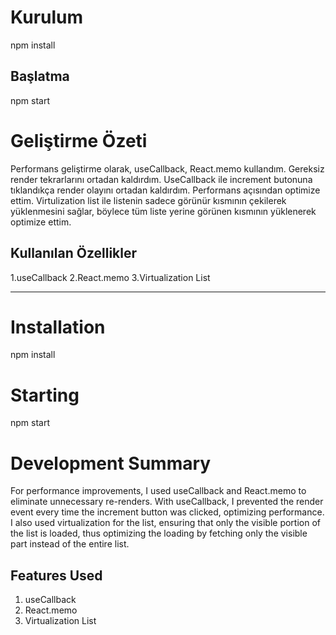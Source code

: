# Kurulum
npm install

## Başlatma
npm start

# Geliştirme Özeti
Performans geliştirme olarak, useCallback, React.memo kullandım. Gereksiz render tekrarlarını ortadan kaldırdım. UseCallback ile increment butonuna tıklandıkça render olayını ortadan kaldırdım. Performans açısından optimize ettim. Virtulization list ile listenin sadece görünür kısmının çekilerek yüklenmesini sağlar, böylece tüm liste yerine görünen kısmının yüklenerek optimize ettim.

## Kullanılan Özellikler
1.useCallback
2.React.memo
3.Virtualization List

-----------------------------------------------------------------------------------------------------------

# Installation
npm install

# Starting
npm start

# Development Summary
For performance improvements, I used useCallback and React.memo to eliminate unnecessary re-renders. With useCallback, I prevented the render event every time the increment button was clicked, optimizing performance. I also used virtualization for the list, ensuring that only the visible portion of the list is loaded, thus optimizing the loading by fetching only the visible part instead of the entire list.

## Features Used
1. useCallback
2. React.memo
3. Virtualization List